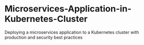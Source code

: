 # Microservices-Application-in-Kubernetes-Cluster
Deploying a microservices application to a Kubernetes cluster with production and security best practices
